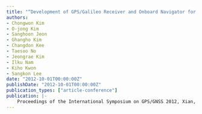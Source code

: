 ```yaml
---
title: "“Development of GPS/Galileo Receiver and Onboard Navigator for LEO Satellites"
authors:
- Chongwon Kim
- O-jong Kim
- Sanghoon Jeon
- Ghangho Kim
- Changdon Kee
- Taesoo No
- Jeongrae Kim
- Ilku Nam
- Kiho Kwon
- Sangkon Lee
date: "2012-10-01T00:00:00Z"
publishDate: "2012-10-01T00:00:00Z"
publication_types: ["article-conference"]
publication: |-
    Proceedings of the International Symposium on GPS/GNSS 2012, Xian, China, Oct. 2012
---
```

